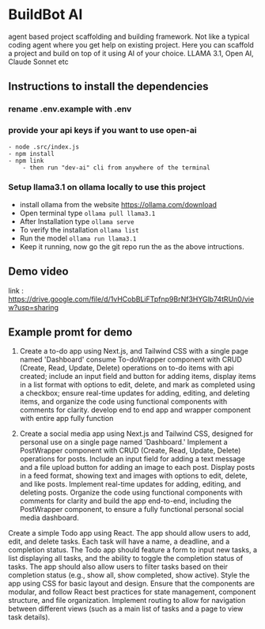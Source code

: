 
# BuildBot AI
agent based project scaffolding and building framework.
Not like a typical coding agent where you get help on existing project.
Here you can scaffold a project and build on top of it using AI of your choice.
LLAMA 3.1, Open AI, Claude Sonnet etc

## Instructions to install the dependencies 

### rename .env.example with .env
### provide your api keys if you want to use open-ai
```
- node .src/index.js
- npm install 
- npm link
    - then run "dev-ai" cli from anywhere of the terminal 
```

### Setup llama3.1 on ollama locally to use this project
- install ollama from the website https://ollama.com/download
- Open terminal type `ollama pull llama3.1`
- After Installation type `ollama serve`
- To verify the installation `ollama list`
- Run the model `ollama run llama3.1`
- Keep it running, now go the git repo run the as the above intructions.

## Demo video 
link : https://drive.google.com/file/d/1vHCobBLiFTpfnp9BrNf3HYGlb74tRUn0/view?usp=sharing 

## Example promt for demo
1. Create a to-do app using Next.js, and Tailwind CSS with a single page named 'Dashboard' consume To-doWrapper component with CRUD (Create, Read, Update, Delete) operations on to-do items with api created; include an input field and button for adding items, display items in a list format with options to edit, delete, and mark as completed using a checkbox; ensure real-time updates for adding, editing, and deleting items, and organize the code using functional components with comments for clarity. develop end to end app and wrapper component with entire app fully function

2. Create a social media app using Next.js and Tailwind CSS, designed for personal use on a single page named 'Dashboard.' Implement a PostWrapper component with CRUD (Create, Read, Update, Delete) operations for posts. Include an input field for adding a text message and a file upload button for adding an image to each post. Display posts in a feed format, showing text and images with options to edit, delete, and like posts. Implement real-time updates for adding, editing, and deleting posts. Organize the code using functional components with comments for clarity and build the app end-to-end, including the PostWrapper component, to ensure a fully functional personal social media dashboard.

Create a simple Todo app using React. The app should allow users to add, edit, and delete tasks. Each task will have a name, a deadline, and a completion status. The Todo app should feature a form to input new tasks, a list displaying all tasks, and the ability to toggle the completion status of tasks. The app should also allow users to filter tasks based on their completion status (e.g., show all, show completed, show active). Style the app using CSS for basic layout and design. Ensure that the components are modular, and follow React best practices for state management, component structure, and file organization. Implement routing to allow for navigation between different views (such as a main list of tasks and a page to view task details).




